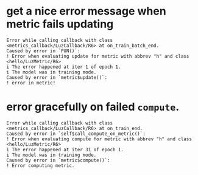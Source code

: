 # get a nice error message when metric fails updating

    Error while calling callback with class <metrics_callback/LuzCallback/R6> at on_train_batch_end.
    Caused by error in `FUN()`:
    ! Error when evaluating update for metric with abbrev "h" and class <hello/LuzMetric/R6>
    i The error happened at iter 1 of epoch 1.
    i The model was in training mode.
    Caused by error in `metric$update()`:
    ! error in metric!

# error gracefully on failed `compute`.

    Error while calling callback with class <metrics_callback/LuzCallback/R6> at on_train_end.
    Caused by error in `self$call_compute_on_metric()`:
    ! Error when evaluating compute for metric with abbrev "h" and class <hello/LuzMetric/R6>
    i The error happened at iter 31 of epoch 1.
    i The model was in training mode.
    Caused by error in `metric$compute()`:
    ! Error computing metric.

